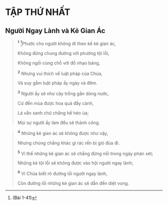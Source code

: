 # TẬP THỨ NHẤT

## Người Ngay Lành và Kẻ Gian Ác

> <sup><b>1</b></sup> [^1*]Phước cho người không đi theo kế kẻ gian ác,
> 
> Không đứng chung đường với phường tội lỗi,
> 
> Không ngồi cùng chỗ với đồ nhạo báng,
> 
> <sup><b>2</b></sup> Nhưng vui thích về luật pháp của Chúa,
> 
> Và suy gẫm luật pháp ấy ngày và đêm.
> 
> <sup><b>3</b></sup> Người ấy sẽ như cây trồng gần dòng nước,
> 
> Cứ đến mùa được hoa quả đầy cành,
> 
> Lá vẫn xanh chứ chẳng hề héo úa;
> 
> Mọi sự người ấy làm đều sẽ thành công.
>


> <sup><b>4</b></sup> Những kẻ gian ác sẽ không được như vậy,
> 
> Nhưng chúng chẳng khác gì rác rến bị gió đùa đi.
> 
> <sup><b>5</b></sup> Vì thế những kẻ gian ác sẽ chẳng đứng nổi trong ngày phán xét;
> 
> Những kẻ tội lỗi sẽ không được vào hội người ngay lành;
> 
> <sup><b>6</b></sup> Vì Chúa biết rõ đường lối người ngay lành,
> 
> Còn đường lối những kẻ gian ác sẽ dẫn đến diệt vong.
>

[^1*]: (Bài 1-41)